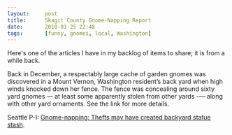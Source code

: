 ```yaml
---
layout:     post
title:      Skagit County Gnome-Napping Report
date:       2010-01-25 22:48
tags:       [funny, gnomes, local, Washington]
---
```


Here's one of the articles I have in my backlog of items to share; it
is from a while back.

Back in December, a respectably large cache of garden gnomes was
discovered in a Mount Vernon, Washington resident’s back yard when
high winds knocked down her fence. The fence was concealing around
sixty yard gnomes — at least some apparently stolen from other yards
-— along with other yard ornaments. See the link for more details.

Seattle P-I: [Gnome-napping: Thefts may have created backyard statue
stash](http://www.seattlepi.com/local/413385_gnome17.html).
